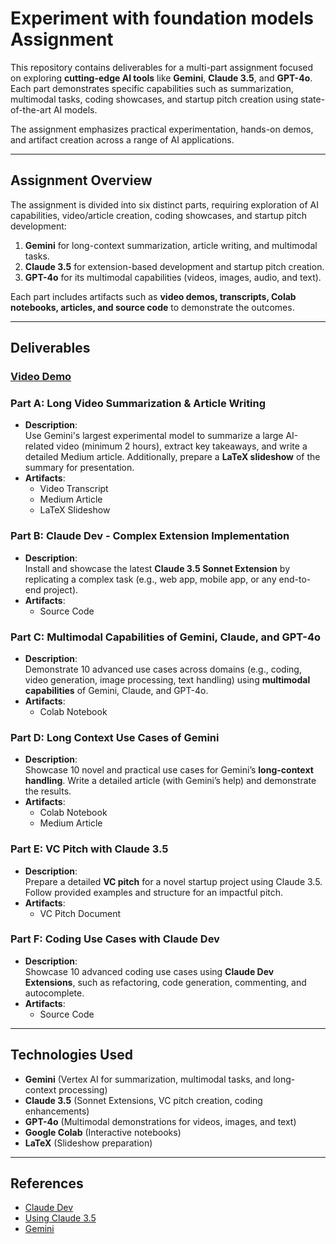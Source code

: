 # **Experiment with foundation models Assignment**

This repository contains deliverables for a multi-part assignment focused on exploring **cutting-edge AI tools** like **Gemini**, **Claude 3.5**, and **GPT-4o**. Each part demonstrates specific capabilities such as summarization, multimodal tasks, coding showcases, and startup pitch creation using state-of-the-art AI models.

The assignment emphasizes practical experimentation, hands-on demos, and artifact creation across a range of AI applications.

---

## **Assignment Overview**

The assignment is divided into six distinct parts, requiring exploration of AI capabilities, video/article creation, coding showcases, and startup pitch development:

1. **Gemini** for long-context summarization, article writing, and multimodal tasks.  
2. **Claude 3.5** for extension-based development and startup pitch creation.  
3. **GPT-4o** for its multimodal capabilities (videos, images, audio, and text).  

Each part includes artifacts such as **video demos, transcripts, Colab notebooks, articles, and source code** to demonstrate the outcomes.

---

## **Deliverables**

### [Video Demo](https://drive.google.com/file/d/1LVuR028rKJ56p1l-aIWQJ94tacpSzHX0/view?usp=drive_link)

### **Part A: Long Video Summarization & Article Writing**
- **Description**:  
   Use Gemini's largest experimental model to summarize a large AI-related video (minimum 2 hours), extract key takeaways, and write a detailed Medium article. Additionally, prepare a **LaTeX slideshow** of the summary for presentation.  
- **Artifacts**:  
   - Video Transcript  
   - Medium Article  
   - LaTeX Slideshow    

### **Part B: Claude Dev - Complex Extension Implementation**
- **Description**:  
   Install and showcase the latest **Claude 3.5 Sonnet Extension** by replicating a complex task (e.g., web app, mobile app, or any end-to-end project).  
- **Artifacts**:   
   - Source Code  

### **Part C: Multimodal Capabilities of Gemini, Claude, and GPT-4o**
- **Description**:  
   Demonstrate 10 advanced use cases across domains (e.g., coding, video generation, image processing, text handling) using **multimodal capabilities** of Gemini, Claude, and GPT-4o.  
- **Artifacts**:  
   - Colab Notebook   

### **Part D: Long Context Use Cases of Gemini**
- **Description**:  
   Showcase 10 novel and practical use cases for Gemini’s **long-context handling**. Write a detailed article (with Gemini’s help) and demonstrate the results.  
- **Artifacts**:  
   - Colab Notebook  
   - Medium Article  

### **Part E: VC Pitch with Claude 3.5**
- **Description**:  
   Prepare a detailed **VC pitch** for a novel startup project using Claude 3.5. Follow provided examples and structure for an impactful pitch.  
- **Artifacts**:  
   - VC Pitch Document  
  
### **Part F: Coding Use Cases with Claude Dev**
- **Description**:  
   Showcase 10 advanced coding use cases using **Claude Dev Extensions**, such as refactoring, code generation, commenting, and autocomplete.  
- **Artifacts**:    
   - Source Code  

---

## **Technologies Used**
- **Gemini** (Vertex AI for summarization, multimodal tasks, and long-context processing)  
- **Claude 3.5** (Sonnet Extensions, VC pitch creation, coding enhancements)  
- **GPT-4o** (Multimodal demonstrations for videos, images, and text)  
- **Google Colab** (Interactive notebooks)  
- **LaTeX** (Slideshow preparation)  

---

## **References**
- [Claude Dev](https://www.youtube.com/watch?v=UNsQHosbIoE)
- [Using Claude 3.5](https://www.youtube.com/watch?v=DlvRRxDwTS0)
- [Gemini](https://ai.google.dev/gemini-api/docs#get-started-with-the-gemini-api)
